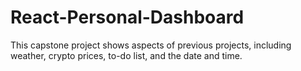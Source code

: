 # React-Personal-Dashboard
This capstone project shows aspects of previous projects, including weather, crypto prices, to-do list, and the date and time.
